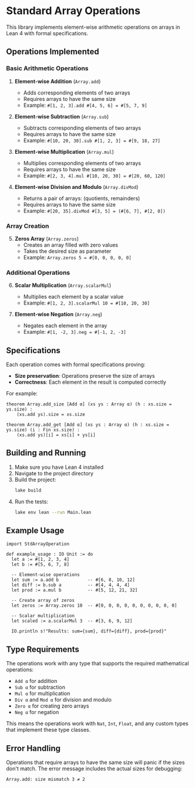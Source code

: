 # Standard Array Operations

This library implements element-wise arithmetic operations on arrays in Lean 4 with formal specifications.

## Operations Implemented

### Basic Arithmetic Operations

1. **Element-wise Addition** (`Array.add`)
   - Adds corresponding elements of two arrays
   - Requires arrays to have the same size
   - Example: `#[1, 2, 3].add #[4, 5, 6] = #[5, 7, 9]`

2. **Element-wise Subtraction** (`Array.sub`)
   - Subtracts corresponding elements of two arrays
   - Requires arrays to have the same size
   - Example: `#[10, 20, 30].sub #[1, 2, 3] = #[9, 18, 27]`

3. **Element-wise Multiplication** (`Array.mul`)
   - Multiplies corresponding elements of two arrays
   - Requires arrays to have the same size
   - Example: `#[2, 3, 4].mul #[10, 20, 30] = #[20, 60, 120]`

4. **Element-wise Division and Modulo** (`Array.divMod`)
   - Returns a pair of arrays: (quotients, remainders)
   - Requires arrays to have the same size
   - Example: `#[20, 35].divMod #[3, 5] = (#[6, 7], #[2, 0])`

### Array Creation

5. **Zeros Array** (`Array.zeros`)
   - Creates an array filled with zero values
   - Takes the desired size as parameter
   - Example: `Array.zeros 5 = #[0, 0, 0, 0, 0]`

### Additional Operations

6. **Scalar Multiplication** (`Array.scalarMul`)
   - Multiplies each element by a scalar value
   - Example: `#[1, 2, 3].scalarMul 10 = #[10, 20, 30]`

7. **Element-wise Negation** (`Array.neg`)
   - Negates each element in the array
   - Example: `#[1, -2, 3].neg = #[-1, 2, -3]`

## Specifications

Each operation comes with formal specifications proving:
- **Size preservation**: Operations preserve the size of arrays
- **Correctness**: Each element in the result is computed correctly

For example:
```lean
theorem Array.add_size [Add α] (xs ys : Array α) (h : xs.size = ys.size) :
    (xs.add ys).size = xs.size

theorem Array.add_get [Add α] (xs ys : Array α) (h : xs.size = ys.size) (i : Fin xs.size) :
    (xs.add ys)[i] = xs[i] + ys[i]
```

## Building and Running

1. Make sure you have Lean 4 installed
2. Navigate to the project directory
3. Build the project:
   ```bash
   lake build
   ```
4. Run the tests:
   ```bash
   lake env lean --run Main.lean
   ```

## Example Usage

```lean
import StdArrayOperation

def example_usage : IO Unit := do
  let a := #[1, 2, 3, 4]
  let b := #[5, 6, 7, 8]
  
  -- Element-wise operations
  let sum := a.add b           -- #[6, 8, 10, 12]
  let diff := b.sub a          -- #[4, 4, 4, 4]
  let prod := a.mul b          -- #[5, 12, 21, 32]
  
  -- Create array of zeros
  let zeros := Array.zeros 10  -- #[0, 0, 0, 0, 0, 0, 0, 0, 0, 0]
  
  -- Scalar multiplication
  let scaled := a.scalarMul 3  -- #[3, 6, 9, 12]
  
  IO.println s!"Results: sum={sum}, diff={diff}, prod={prod}"
```

## Type Requirements

The operations work with any type that supports the required mathematical operations:
- `Add α` for addition
- `Sub α` for subtraction
- `Mul α` for multiplication
- `Div α` and `Mod α` for division and modulo
- `Zero α` for creating zero arrays
- `Neg α` for negation

This means the operations work with `Nat`, `Int`, `Float`, and any custom types that implement these type classes.

## Error Handling

Operations that require arrays to have the same size will panic if the sizes don't match. The error message includes the actual sizes for debugging:
```
Array.add: size mismatch 3 ≠ 2
```